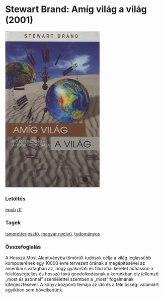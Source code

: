 # <a name="id_1217">Stewart Brand: Amíg világ a világ (2001)</a>
<img src="https://github.com/BercziSandor/calibre_lib/raw/main/main/Stewart%20Brand/Amig%20vilag%20a%20vilag%20%281217%29/cover.jpg" alt="cover" width="300"/>

### Letöltés
[epub](https://github.com/BercziSandor/calibre_lib/raw/main/main/Stewart%20Brand/Amig%20vilag%20a%20vilag%20%281217%29/Amig%20vilag%20a%20vilag%20-%20Stewart%20Brand.epub) 
 [rtf](https://github.com/BercziSandor/calibre_lib/raw/main/main/Stewart%20Brand/Amig%20vilag%20a%20vilag%20%281217%29/Amig%20vilag%20a%20vilag%20-%20Stewart%20Brand.rtf)

### Tagek
[ismeretterjesztő](https://github.com/berczisandor/calibre_lib/blob/main/main/_tags/ismeretterjeszt%c5%91.md), [magyar nyelvű](https://github.com/berczisandor/calibre_lib/blob/main/main/_tags/magyar%20nyelv%c5%b1.md), [tudományos](https://github.com/berczisandor/calibre_lib/blob/main/main/_tags/tudom%c3%a1nyos.md)

### Összefoglalás
<div>
<p>A Hosszú Most Alapítványba tömörült tudósok célja a világ leglassúbb komputerének egy 10000 évre tervezett órának a megépítésével az amerikai sivatagban az, hogy gyakorlati és filozófiai keretet adhasson a felelősségteljes és hosszú távú gondolkodásnak a korunkban oly jellemző „most és azonnal” szemlélettel szemben a „most” fogalmának kiterjesztésével. A könyv központi témája az idő és a felelősség: valamiért egyikben sem bővelkedünk.</p></div>


